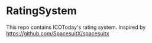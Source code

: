 # RatingSystem
This repo contains ICOToday's rating system. Inspired by https://github.com/SpacesuitX/spacesuitx
